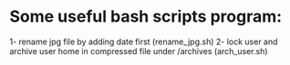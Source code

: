 # Some useful bash scripts program:

1- rename jpg file by adding date first (rename_jpg.sh)
2- lock user and archive user home in compressed file under /archives (arch_user.sh)

